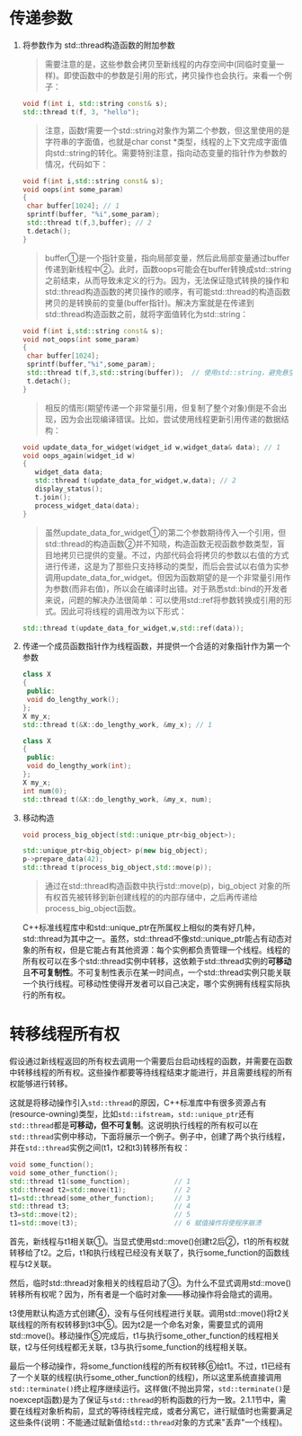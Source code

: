 # 传递参数

1. 将参数作为 std::thread构造函数的附加参数

   > 需要注意的是，这些参数会拷贝至新线程的内存空间中(同临时变量一样)。即使函数中的参数是引用的形式，拷贝操作也会执行。来看一个例子： 

   ```cpp
   void f(int i, std::string const& s);
   std::thread t(f, 3, "hello");
   ``` 
   
   > 注意，函数f需要一个std::string对象作为第二个参数，但这里使用的是字符串的字面值，也就是char const *类型，线程的上下文完成字面值向std::string的转化。需要特别注意，指向动态变量的指针作为参数的情况，代码如下：

   ```c++
   void f(int i,std::string const& s);
   void oops(int some_param)
   {
    char buffer[1024]; // 1
    sprintf(buffer, "%i",some_param);
    std::thread t(f,3,buffer); // 2
    t.detach();
   }
   ```

   > buffer①是一个指针变量，指向局部变量，然后此局部变量通过buffer传递到新线程中②。此时，函数oops可能会在buffer转换成std::string之前结束，从而导致未定义的行为。因为，无法保证隐式转换的操作和std::thread构造函数的拷贝操作的顺序，有可能std::thread的构造函数拷贝的是转换前的变量(buffer指针)。解决方案就是在传递到std::thread构造函数之前，就将字面值转化为std::string：

   ```cpp
   void f(int i,std::string const& s);
   void not_oops(int some_param)
   {
    char buffer[1024];
    sprintf(buffer,"%i",some_param);
    std::thread t(f,3,std::string(buffer));  // 使用std::string，避免悬空指针
    t.detach();
   }
   ```

   > 相反的情形(期望传递一个非常量引用，但复制了整个对象)倒是不会出现，因为会出现编译错误。比如，尝试使用线程更新引用传递的数据结构：

   ```cpp
   void update_data_for_widget(widget_id w,widget_data& data); // 1
   void oops_again(widget_id w)
   {
      widget_data data;
      std::thread t(update_data_for_widget,w,data); // 2
      display_status();
      t.join();
      process_widget_data(data);
   }
   ```

   > 虽然update_data_for_widget①的第二个参数期待传入一个引用，但std::thread的构造函数②并不知晓，构造函数无视函数参数类型，盲目地拷贝已提供的变量。不过，内部代码会将拷贝的参数以右值的方式进行传递，这是为了那些只支持移动的类型，而后会尝试以右值为实参调用update_data_for_widget。但因为函数期望的是一个非常量引用作为参数(而非右值)，所以会在编译时出错。对于熟悉std::bind的开发者来说，问题的解决办法很简单：可以使用std::ref将参数转换成引用的形式。因此可将线程的调用改为以下形式：

   ```cpp 
   std::thread t(update_data_for_widget,w,std::ref(data));
   ```

2. 传递一个成员函数指针作为线程函数，并提供一个合适的对象指针作为第一个参数
   ```cpp
   class X
   {
    public:
    void do_lengthy_work();
   };
   X my_x;
   std::thread t(&X::do_lengthy_work, &my_x); // 1
   ```

   ```cpp
   class X
   {
    public:
    void do_lengthy_work(int);
   };
   X my_x;
   int num(0);
   std::thread t(&X::do_lengthy_work, &my_x, num);
   ```

3. 移动构造
   
   ```cpp
   void process_big_object(std::unique_ptr<big_object>);

   std::unique_ptr<big_object> p(new big_object);
   p->prepare_data(42);
   std::thread t(process_big_object,std::move(p));
   ```

   > 通过在std::thread构造函数中执行std::move(p)，big_object 对象的所有权首先被转移到新创建线程的的内部存储中，之后再传递给process_big_object函数。

   C++标准线程库中和std::unique_ptr在所属权上相似的类有好几种，std::thread为其中之一。虽然，std::thread不像std::unique_ptr能占有动态对象的所有权，但是它能占有其他资源：每个实例都负责管理一个线程。线程的所有权可以在多个std::thread实例中转移，这依赖于std::thread实例的**可移动**且**不可复制性**。不可复制性表示在某一时间点，一个std::thread实例只能关联一个执行线程。可移动性使得开发者可以自己决定，哪个实例拥有线程实际执行的所有权。

# 转移线程所有权

假设通过新线程返回的所有权去调用一个需要后台启动线程的函数，并需要在函数中转移线程的所有权。这些操作都要等待线程结束才能进行，并且需要线程的所有权能够进行转移。

这就是将移动操作引入`std::thread`的原因，C++标准库中有很多资源占有(resource-owning)类型，比如`std::ifstream`，`std::unique_ptr`还有`std::thread`都是**可移动，但不可复制**。这说明执行线程的所有权可以在`std::thread`实例中移动，下面将展示一个例子。例子中，创建了两个执行线程，并在`std::thread`实例之间(t1，t2和t3)转移所有权：   

```cpp
void some_function();
void some_other_function();
std::thread t1(some_function);           // 1
std::thread t2=std::move(t1);            // 2
t1=std::thread(some_other_function);     // 3
std::thread t3;                          // 4
t3=std::move(t2);                        // 5
t1=std::move(t3);                        // 6 赋值操作将使程序崩溃
```

首先，新线程与t1相关联①。当显式使用std::move()创建t2后②，t1的所有权就转移给了t2。之后，t1和执行线程已经没有关联了，执行some_function的函数线程与t2关联。

然后，临时std::thread对象相关的线程启动了③。为什么不显式调用std::move()转移所有权呢？因为，所有者是一个临时对象——移动操作将会隐式的调用。

t3使用默认构造方式创建④，没有与任何线程进行关联。调用std::move()将t2关联线程的所有权转移到t3中⑤。因为t2是一个命名对象，需要显式的调用std::move()。移动操作⑤完成后，t1与执行some_other_function的线程相关联，t2与任何线程都无关联，t3与执行some_function的线程相关联。

最后一个移动操作，将some_function线程的所有权转移⑥给t1。不过，t1已经有了一个关联的线程(执行some_other_function的线程)，所以这里系统直接调用`std::terminate()`终止程序继续运行。这样做(不抛出异常，`std::terminate()`是noexcept函数)是为了保证与`std::thread`的析构函数的行为一致。2.1.1节中，需要在线程对象析构前，显式的等待线程完成，或者分离它，进行赋值时也需要满足这些条件(说明：不能通过赋新值给`std::thread`对象的方式来"丢弃"一个线程)。